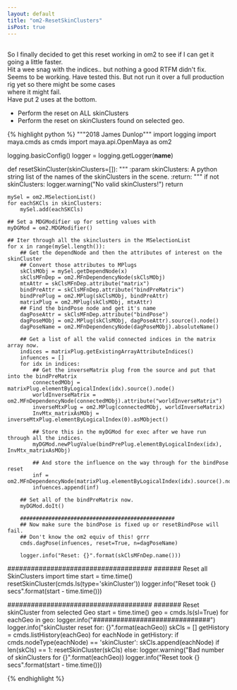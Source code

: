 ```yaml
---
layout: default
title: "om2-ResetSkinClusters"
isPost: true
---
```

<br>So I finally decided to get this reset working in om2 to see if I can get it going a little faster.
<br>Hit a wee snag with the indices.. but nothing a good RTFM didn't fix.
<br>Seems to be working. Have tested this. But not run it over a full production rig yet so there might be some cases
<br>where it might fail.
<br>
Have put 2 uses at the bottom.
- Perform the reset on ALL skinClusters
- Perform the reset on skinClusters found on selected geo.

{% highlight python %}
"""2018 James Dunlop"""
import logging
import maya.cmds as cmds
import maya.api.OpenMaya as om2

logging.basicConfig()
logger = logging.getLogger(__name__)


def resetSkinCluster(skinClusters=[]):
    """
    :param skinClusters: A python string list of the names of the skinClusters in the scene.
    :return:
    """
    if not skinClusters:
        logger.warning("No valid skinClusters!")
        return

    mySel = om2.MSelectionList()
    for eachSKCls in skinClusters:
        mySel.add(eachSKCls)

    ## Set a MDGModifier up for setting values with
    myDGMod = om2.MDGModifier()

    ## Iter through all the skinclusters in the MSelectionList
    for x in range(mySel.length()):
        ## Get the dependNode and then the attributes of interest on the skinCluster
        ## Convert those attributes to MPlugs
        skClsMObj = mySel.getDependNode(x)
        skClsMFnDep = om2.MFnDependencyNode(skClsMObj)
        mtxAttr = skClsMFnDep.attribute("matrix")
        bindPreAttr = skClsMFnDep.attribute("bindPreMatrix")
        bindPrePlug = om2.MPlug(skClsMObj, bindPreAttr)
        matrixPlug = om2.MPlug(skClsMObj, mtxAttr)
        ## Find the bindPose node and get it's name
        dagPoseAttr = skClsMFnDep.attribute("bindPose")
        dagPoseMObj = om2.MPlug(skClsMObj, dagPoseAttr).source().node()
        dagPoseName = om2.MFnDependencyNode(dagPoseMObj).absoluteName()

        ## Get a list of all the valid connected indices in the matrix array now.
        indices = matrixPlug.getExistingArrayAttributeIndices()
        infuences = []
        for idx in indices:
            ## Get the inverseMatrix plug from the source and put that into the bindPreMatrix
            connectedMObj = matrixPlug.elementByLogicalIndex(idx).source().node()
            worldInverseMatrix = om2.MFnDependencyNode(connectedMObj).attribute("worldInverseMatrix")
            inverseMtxPlug = om2.MPlug(connectedMObj, worldInverseMatrix)
            InvMtx_matrixAsMObj = inverseMtxPlug.elementByLogicalIndex(0).asMObject()

            ## Store this in the myDGMod for exec after we have run through all the indices.
            myDGMod.newPlugValue(bindPrePlug.elementByLogicalIndex(idx), InvMtx_matrixAsMObj)

            ## And store the influence on the way through for the bindPose reset
            inf = om2.MFnDependencyNode(matrixPlug.elementByLogicalIndex(idx).source().node()).absoluteName()
            infuences.append(inf)

        ## Set all of the bindPreMatrix now.
        myDGMod.doIt()

        #################################################
        ## Now make sure the bindPose is fixed up or resetBindPose will fail.
        ## Don't know the om2 equiv of this! grrr
        cmds.dagPose(infuences, reset=True, n=dagPoseName)

        logger.info("Reset: {}".format(skClsMFnDep.name()))


#####################################
####### Reset all SkinClusters
import time
start = time.time()
resetSkinCluster(cmds.ls(type='skinCluster'))
logger.info("Reset took {} secs".format(start - time.time()))


#####################################
####### Reset skinCluster from selected Geo
start = time.time()
geo = cmds.ls(sl=True)
for eachGeo in geo:
    logger.info("##############################")
    logger.info("skinCluster reset for: {}".format(eachGeo))
    skCls = []
    getHistory = cmds.listHistory(eachGeo)
    for eachNode in getHistory:
        if cmds.nodeType(eachNode) == 'skinCluster':
            skCls.append(eachNode)
    if len(skCls) == 1:
        resetSkinCluster(skCls)
    else:
        logger.warning("Bad number of skinClusters for {}".format(eachGeo))
logger.info("Reset took {} secs".format(start - time.time()))

{% endhighlight %}